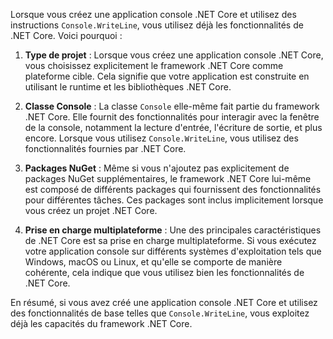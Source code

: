 Lorsque vous créez une application console .NET Core et utilisez des instructions `Console.WriteLine`, vous utilisez déjà les fonctionnalités de .NET Core. Voici pourquoi :

1. **Type de projet** : Lorsque vous créez une application console .NET Core, vous choisissez explicitement le framework .NET Core comme plateforme cible. Cela signifie que votre application est construite en utilisant le runtime et les bibliothèques .NET Core.

2. **Classe Console** : La classe `Console` elle-même fait partie du framework .NET Core. Elle fournit des fonctionnalités pour interagir avec la fenêtre de la console, notamment la lecture d'entrée, l'écriture de sortie, et plus encore. Lorsque vous utilisez `Console.WriteLine`, vous utilisez des fonctionnalités fournies par .NET Core.

3. **Packages NuGet** : Même si vous n'ajoutez pas explicitement de packages NuGet supplémentaires, le framework .NET Core lui-même est composé de différents packages qui fournissent des fonctionnalités pour différentes tâches. Ces packages sont inclus implicitement lorsque vous créez un projet .NET Core.

4. **Prise en charge multiplateforme** : Une des principales caractéristiques de .NET Core est sa prise en charge multiplateforme. Si vous exécutez votre application console sur différents systèmes d'exploitation tels que Windows, macOS ou Linux, et qu'elle se comporte de manière cohérente, cela indique que vous utilisez bien les fonctionnalités de .NET Core.

En résumé, si vous avez créé une application console .NET Core et utilisez des fonctionnalités de base telles que `Console.WriteLine`, vous exploitez déjà les capacités du framework .NET Core.